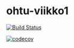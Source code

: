# ohtu-viikko1

[![Build Status](https://travis-ci.org/klaufred/ohtu-viikko1.svg?branch=master)](https://travis-ci.org/klaufred/ohtu-viikko1)

[![codecov](https://codecov.io/gh/klaufred/ohtu-viikko1/branch/master/graph/badge.svg)](https://codecov.io/gh/klaufred/ohtu-viikko1)
